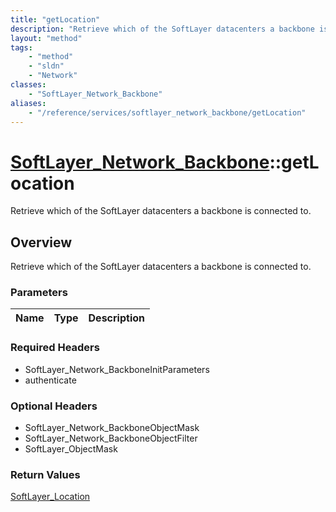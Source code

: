 ```yaml
---
title: "getLocation"
description: "Retrieve which of the SoftLayer datacenters a backbone is connected to."
layout: "method"
tags:
    - "method"
    - "sldn"
    - "Network"
classes:
    - "SoftLayer_Network_Backbone"
aliases:
    - "/reference/services/softlayer_network_backbone/getLocation"
---
```

# [SoftLayer_Network_Backbone](/reference/services/SoftLayer_Network_Backbone)::getLocation

Retrieve which of the SoftLayer datacenters a backbone is connected to.


## Overview 
Retrieve which of the SoftLayer datacenters a backbone is connected to.

### Parameters 
|Name | Type | Description |
| --- | --- | --- |


### Required Headers
* SoftLayer_Network_BackboneInitParameters
* authenticate

### Optional Headers
* SoftLayer_Network_BackboneObjectMask
* SoftLayer_Network_BackboneObjectFilter
* SoftLayer_ObjectMask

### Return Values
<a href='/reference/datatypes/SoftLayer_Location'>SoftLayer_Location </a>

